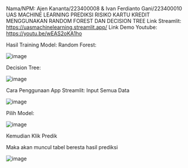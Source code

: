 Nama/NPM: Ajen Kananta/223400008 & Ivan Ferdianto Gani/223400010
UAS MACHINE LEARNING
PREDIKSI RISIKO KARTU KREDIT MENGGUNAKAN RANDOM FOREST DAN DECISION TREE
Link Streamlit: https://uasmachinelearning.streamlit.app/
Link Demo Youtube: https://youtu.be/wEAS2oKA1ho

Hasil Training Model:
Random Forest:

![image](https://github.com/user-attachments/assets/2d8d4409-b80b-4164-8fca-85e6452da292)





Decision Tree:

![image](https://github.com/user-attachments/assets/d44afbe8-fd0b-4d35-b4d6-e9801048d637)

Cara Penggunaan App Streamlit:
Input Semua Data

![image](https://github.com/user-attachments/assets/f32f2557-c9e5-4998-b9fe-e529aa43ce2e)

Pilih Model: 

![image](https://github.com/user-attachments/assets/9ac24ee8-ea76-483b-a83d-f8ac2e06fc06)

Kemudian Klik Predik

Maka akan muncul tabel beresta hasil prediksi

![image](https://github.com/user-attachments/assets/3ab5d7b8-c4fc-46b8-8414-e5a482e75e43)




